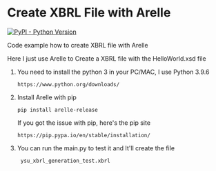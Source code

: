 # Create XBRL File with Arelle
[![PyPI - Python Version](https://img.shields.io/pypi/pyversions/arelle-release)](https://pypi.org/project/arelle-release/)

Code example how to create XBRL file with Arelle

Here I just use Arelle to Create a XBRL file with the HelloWorld.xsd file

1. You need to install the python 3 in your PC/MAC, I use Python 3.9.6
   ```
   https://www.python.org/downloads/
   ```
2. Install Arelle with pip
   ```
   pip install arelle-release
   ```
   If you got the issue with pip, here's the pip site
   ```
   https://pip.pypa.io/en/stable/installation/
   ```
4. You can run the main.py to test it and It'll create the file 
   ```
    ysu_xbrl_generation_test.xbrl
   ```
